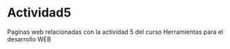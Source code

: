 # Actividad5
Paginas web relacionadas con la actividad 5 del curso Herramientas para el desarrollo WEB
